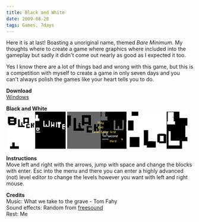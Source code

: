```yaml
---
title: Black and White
date: 2009-08-20
tags: Games, 7days
---
```


Here it is at last! Boasting a unoriginal name, themed *Bare Minimum*. My thoughts where to create a game where graphics where included into the gameplay but sadly it didn't come out nearly as good as I expected it too.

Yes I know there are a lot of things bad and wrong with this game, but this is a competition with myself to create a game in only seven days and you can't always polish the games like your heart tells you to do.

**Download**  
[Windows](#)

**Black and White**   
![](/images/games/thumbs/bw1.png)
![](/images/games/thumbs/bw2.png)
![](/images/games/thumbs/bw3.png)

**Instructions**   
Move left and right with the arrows, jump with space and change the blocks with enter. Esc into the menu and there you can enter a highly advanced (not) level editor to change the levels however you want with left and right mouse.

**Credits**   
Music: What we take to the grave - Tom Fahy   
Sound effects: Random from [freesound](http://www.freesound.org/)   
Rest: Me

